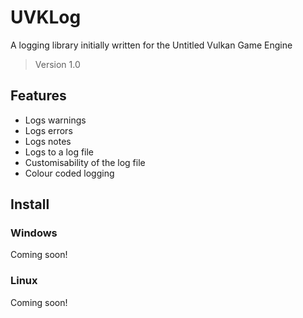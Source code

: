 # UVKLog
A logging library initially written for the Untitled Vulkan Game Engine
> Version 1.0
## Features
- Logs warnings
- Logs errors
- Logs notes
- Logs to a log file
- Customisability of the log file
- Colour coded logging
## Install
### Windows 
Coming soon!
### Linux
Coming soon!
